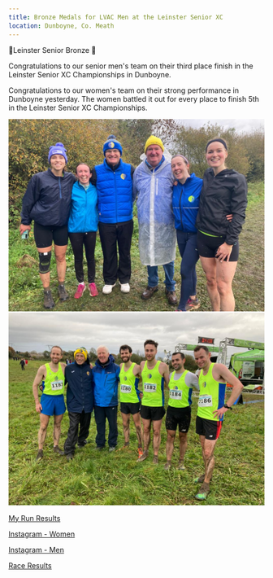 ```yaml
---
title: Bronze Medals for LVAC Men at the Leinster Senior XC
location: Dunboyne, Co. Meath
---
```


🥉Leinster Senior Bronze 🥉

Congratulations to our senior men's team on their third place finish in the Leinster Senior XC Championships in Dunboyne.

Congratulations to our women's team on their strong performance in Dunboyne yesterday. The women battled it out for every place to finish 5th in the Leinster Senior XC Championships.

<img src="/assets/images/races/2023-leinster-senior-xc/Women-Leinster-Senior-XC.jpeg" class="img-fluid" alt="Women's Team">

<img src="/assets/images/races/2023-leinster-senior-xc/Men-Leinster-Senior-XC.jpeg" class="img-fluid" alt="Men's Team">

<a href="https://www.myrunresults.com/events/leinster_senior_xc_championships_2023/4980/results" target="_blank" rel="noopener noreferrer">My Run Results</a>

<a href="https://www.instagram.com/p/CzQgiacMwdR/?img_index=4" target="_blank" rel="noopener noreferrer">Instagram - Women</a>

<a href="https://www.instagram.com/p/CzQga-MMXDI/?img_index=1" target="_blank" rel="noopener noreferrer">Instagram - Men</a>

<a href="/races/2023-11-04-leinster-senior-xc/" target="_blank" rel="noopener noreferrer">Race Results</a>
